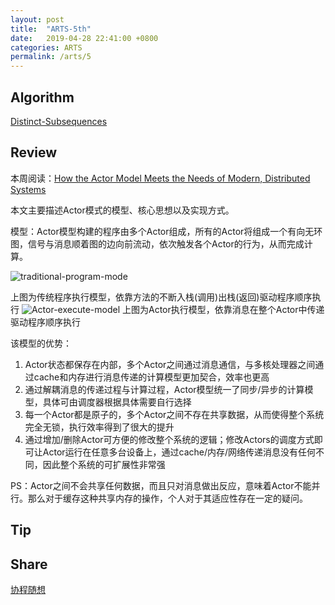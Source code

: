 ```yaml
---
layout: post
title:  "ARTS-5th"
date:   2019-04-28 22:41:00 +0800
categories: ARTS
permalink: /arts/5
---
```


## Algorithm

[Distinct-Subsequences](../../leetcode/115)

## Review

本周阅读：[How the Actor Model Meets the Needs of Modern, Distributed Systems](https://doc.akka.io/docs/akka/current/guide/actors-intro.html)

本文主要描述Actor模式的模型、核心思想以及实现方式。

模型：Actor模型构建的程序由多个Actor组成，所有的Actor将组成一个有向无环图，信号与消息顺着图的边向前流动，依次触发各个Actor的行为，从而完成计算。

![traditional-program-mode](../../resources/img/traditional-program-model.png)

上图为传统程序执行模型，依靠方法的不断入栈(调用)出栈(返回)驱动程序顺序执行
![Actor-execute-model](../../resources/img/Actor-execute-model.png)
上图为Actor执行模型，依靠消息在整个Actor中传递驱动程序顺序执行

该模型的优势：

1. Actor状态都保存在内部，多个Actor之间通过消息通信，与多核处理器之间通过cache和内存进行消息传递的计算模型更加契合，效率也更高
2. 通过解耦消息的传递过程与计算过程，Actor模型统一了同步/异步的计算模型，具体可由调度器根据具体需要自行选择
3. 每一个Actor都是原子的，多个Actor之间不存在共享数据，从而使得整个系统完全无锁，执行效率得到了很大的提升
4. 通过增加/删除Actor可方便的修改整个系统的逻辑；修改Actors的调度方式即可让Actor运行在任意多台设备上，通过cache/内存/网络传递消息没有任何不同，因此整个系统的可扩展性非常强

PS：Actor之间不会共享任何数据，而且只对消息做出反应，意味着Actor不能并行。那么对于缓存这种共享内存的操作，个人对于其适应性存在一定的疑问。


## Tip



## Share

[协程随想](../../concurrent/coroutine)